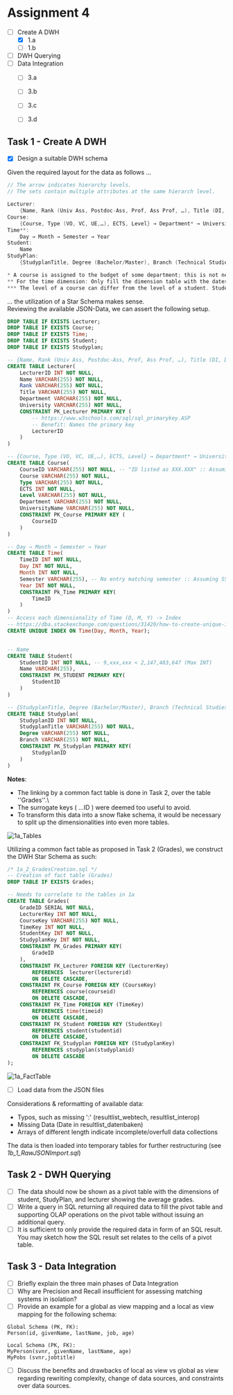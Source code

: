 # Assignment 4
- [ ] Create A DWH
  - [X] 1.a
  - [ ] 1.b
- [ ] DWH Querying
- [ ] Data Integration
  - [ ] 3.a
  - [ ] 3.b
  - [ ] 3.c
  - [ ] 3.d

    
## Task 1 - Create A DWH
- [X] Design a suitable DWH schema

Given the required layout for the data as follows ...
```c
// The arrow indicates hierarchy levels. 
// The sets contain multiple attributes at the same hierarch level.

Lecturer:
    {Name, Rank (Univ Ass, Postdoc-Ass, Prof, Ass Prof, …), Title (DI, DR,…)} → Department → University
Course:
    {Course, Type (VO, VC, UE,…), ECTS, Level} → Department* → UniversityName
Time**:
    Day → Month → Semester → Year
Student:
    Name
StudyPlan:
    {StudyplanTitle, Degree (Bachelor/Master), Branch (Technical Studies/Economics)}

* A course is assigned to the budget of some department; this is not necessarily the department where the lecturer is assigned.
** For the time dimension: Only fill the dimension table with the dates of actual exams.
*** The level of a course can differ from the level of a student. Students may already take some master’s courses during their bachelor program.
```
... the utilization of a Star Schema makes sense. \
Reviewing the available JSON-Data, we can assert the following setup.
```sql
DROP TABLE IF EXISTS Lecturer;
DROP TABLE IF EXISTS Course;
DROP TABLE IF EXISTS Time;
DROP TABLE IF EXISTS Student;
DROP TABLE IF EXISTS Studyplan;

-- {Name, Rank (Univ Ass, Postdoc-Ass, Prof, Ass Prof, …), Title (DI, DR,…)} → Department → University
CREATE TABLE Lecturer(
    LecturerID INT NOT NULL,
    Name VARCHAR(255) NOT NULL,
    Rank VARCHAR(255) NOT NULL,
    Title VARCHAR(255) NOT NULL,
    Department VARCHAR(255) NOT NULL,
    University VARCHAR(255) NOT NULL,
    CONSTRAINT PK_Lecturer PRIMARY KEY (
        -- https://www.w3schools.com/sql/sql_primarykey.ASP
        -- Benefit: Names the primary key
        LecturerID
    )
)

-- {Course, Type (VO, VC, UE,…), ECTS, Level} → Department* → UniversityName
CREATE TABLE Course(
    CourseID VARCHAR(255) NOT NULL, -- "ID listed as XXX.XXX" :: Assuming Varchar due to '.'
    Course VARCHAR(255) NOT NULL,
    Type VARCHAR(255) NOT NULL,
    ECTS INT NOT NULL, 
    Level VARCHAR(255) NOT NULL,
    Department VARCHAR(255) NOT NULL,
    UniversityName VARCHAR(255) NOT NULL,
    CONSTRAINT PK_Course PRIMARY KEY (
        CourseID
    )
)

-- Day → Month → Semester → Year
CREATE TABLE Time(
    TimeID INT NOT NULL,
    Day INT NOT NULL,
    Month INT NOT NULL,
    Semester VARCHAR(255), -- No entry matching semester :: Assuming SS/WS
    Year INT NOT NULL,
    CONSTRAINT Pk_Time PRIMARY KEY(
        TimeID
    )
)
-- Access each dimensionality of Time (D, M, Y) -> Index
-- https://dba.stackexchange.com/questions/31420/how-to-create-unique-index-for-month-and-year-column
CREATE UNIQUE INDEX ON Time(Day, Month, Year);


-- Name
CREATE TABLE Student(
    StudentID INT NOT NULL, -- 9,xxx,xxx < 2,147,483,647 (Max INT)
    Name VARCHAR(255),
    CONSTRAINT PK_STUDENT PRIMARY KEY(
        StudentID
    )
)

-- {StudyplanTitle, Degree (Bachelor/Master), Branch (Technical Studies/Economics)}
CREATE TABLE Studyplan(
    StudyplanID INT NOT NULL,
    StudyplanTitle VARCHAR(255) NOT NULL,
    Degree VARCHAR(255) NOT NULL,
    Branch VARCHAR(255) NOT NULL,
    CONSTRAINT PK_Studyplan PRIMARY KEY(
        StudyplanID
    )
)
```

**Notes**: 
- The linking by a common fact table is done in Task 2, over the table ''Grades''.\
- The surrogate keys ( ...ID ) were deemed too useful to avoid.
- To transform this data into a snow flake schema, it would be necessary to split up the dimensionalities into even more tables.

![1a_Tables](doc/1a_Tables.png)

Utilizing a common fact table as proposed in Task 2 (Grades), we construct the DWH Star Schema as such:

```sql
/* 1a_2_GradesCreation.sql */
-- Creation of fact table (Grades)
DROP TABLE IF EXISTS Grades;

-- Needs to correlate to the tables in 1a
CREATE TABLE Grades(
    GradeID SERIAL NOT NULL,
    LecturerKey INT NOT NULL,
    CourseKey VARCHAR(255) NOT NULL,
    TimeKey INT NOT NULL,
    StudentKey INT NOT NULL,
    StudyplanKey INT NOT NULL,
    CONSTRAINT PK_Grades PRIMARY KEY(
        GradeID
    ),
    CONSTRAINT FK_Lecturer FOREIGN KEY (LecturerKey)
        REFERENCES  lecturer(lecturerid)
        ON DELETE CASCADE,
    CONSTRAINT FK_Course FOREIGN KEY (CourseKey)
        REFERENCES course(courseid)
        ON DELETE CASCADE,
    CONSTRAINT FK_Time FOREIGN KEY (TimeKey)
        REFERENCES time(timeid)
        ON DELETE CASCADE,
    CONSTRAINT FK_Student FOREIGN KEY (StudentKey)
        REFERENCES student(studentid)
        ON DELETE CASCADE,
    CONSTRAINT FK_Studyplan FOREIGN KEY (StudyplanKey)
        REFERENCES studyplan(studyplanid)
        ON DELETE CASCADE
);
```


![1a_FactTable](doc/1a_FactTable.png)

- [ ] Load data from the JSON files

Considerations & reformatting of available data:
- Typos, such as missing ':' (resultlist_webtech, resultlist_interop)
- Missing Data (Date in resultlist_datenbaken)
- Arrays of different length indicate incomplete/overfull data collections 

The data is then loaded into temporary tables for further restructuring (see *1b_1_RawJSONImport.sql*)


## Task 2 - DWH Querying
- [ ] The data should now be shown as a pivot table with the dimensions of student, StudyPlan, and lecturer showing the average grades.
- [ ] Write a query in SQL returning all required data to fill the pivot table and supporting OLAP
operations on the pivot table without issuing an additional query.
- [ ] It is sufficient to only provide the required data in form of an SQL result. You may sketch how the SQL result set relates to the cells of a pivot table. 

## Task 3 - Data Integration
- [ ] Briefly explain the three main phases of Data Integration 
- [ ] Why are Precision and Recall insufficient for assessing matching systems in isolation?
- [ ] Provide an example for a global as view mapping and a local as view mapping for the
following schema: 
```
Global Schema (PK, FK):
Person(id, givenName, lastName, job, age)

Local Schema (PK, FK):
MyPerson(svnr, givenName, lastName, age)
MyPobs (svnr,jobtitle)
```
- [ ] Discuss the benefits and drawbacks of local as view vs global as view regarding
rewriting complexity, change of data sources, and constraints over data sources.

